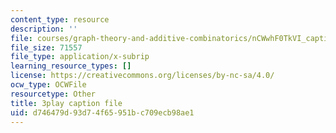 ```yaml
---
content_type: resource
description: ''
file: courses/graph-theory-and-additive-combinatorics/nCWwhF0TkVI_captions.vtt
file_size: 71557
file_type: application/x-subrip
learning_resource_types: []
license: https://creativecommons.org/licenses/by-nc-sa/4.0/
ocw_type: OCWFile
resourcetype: Other
title: 3play caption file
uid: d746479d-93d7-4f65-951b-c709ecb98ae1
---
```

